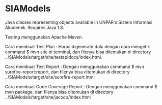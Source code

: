 # SIAModels
Java classes representing objects available in UNPAR's Sistem Informasi Akademik. Requires Java 1.8.

Testing menggunakan Apache Maven.

Cara membuat Test Plan :
Harus digenerate dulu dengan cara mengetik command $ mvn site di terminal, dan filenya bisa ditemukan di directory
../SIAModels/target/site/testapidocs/index.html.

Cara membuat Test Report :
Dengan menggunakan command $ mvn surefire-report:report, dan filenya bisa ditemukan di directory
../SIAModels/target/site/surefire-report.html

Cara membuat Code Coverage Report :
Dengan menggunakan command $ mvn package, dan filenya bisa ditemukan di directory
../SIAModels/target/site/jacoco/index.html


